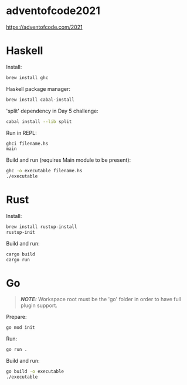 # adventofcode2021
https://adventofcode.com/2021

# Haskell

Install:
```sh
brew install ghc
```

Haskell package manager:
```sh
brew install cabal-install
```

'split' dependency in Day 5 challenge:
```sh
cabal install --lib split
```

Run in REPL:
```sh
ghci filename.hs
main
```

Build and run (requires Main module to be present):
```sh
ghc -o executable filename.hs
./executable
```

# Rust

Install:
```sh
brew install rustup-install
rustup-init
```

Build and run:
```sh
cargo build
cargo run
```

# Go

> **_NOTE:_**  Workspace root must be the 'go' folder in order to have full plugin support.

Prepare:
```sh
go mod init
```

Run:
```bash
go run .
```

Build and run:
```sh
go build -o executable
./executable
```
